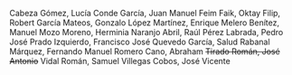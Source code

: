 Cabeza Gómez, Lucía
Conde García, Juan Manuel
Feim Faik, Oktay
Filip, Robert
García Mateos, Gonzalo
López Martínez, Enrique
Melero Benítez, Manuel
Mozo Moreno, Herminia
Naranjo Abril, Raúl
Pérez Labrada, Pedro José
Prado Izquierdo, Francisco José
Quevedo García, Salud
Rabanal Márquez, Fernando Manuel
Romero Cano, Abraham
~~Tirado Román, José Antonio~~
Vidal Román, Samuel
Villegas Cobos, José Vicente
